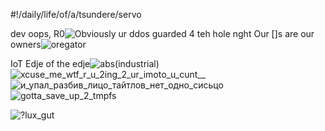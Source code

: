 #!/daily/life/of/a/tsundere/servo

dev oops, R0![Obviously ur ddos guarded 4 teh hole nght](https://user-images.githubusercontent.com/44746806/113920456-79b6d280-97ed-11eb-8364-f4393fb9087f.jpg)
Our []s are our owners![oregator](https://user-images.githubusercontent.com/44746806/113915189-20e43b80-97e7-11eb-8902-f549294e260a.jpg)

IoT Edje of the edje![abs(industrial)](https://user-images.githubusercontent.com/44746806/113922751-5a6d7480-97f0-11eb-83e0-6d704c9c8765.jpg)
![xcuse_me_wtf_r_u_2ing_2_ur_imoto_u_cunt__](https://user-images.githubusercontent.com/44746806/113923060-c4861980-97f0-11eb-8fa2-544a2f12c201.jpg)
![и_упал_разбив_лицо_тайтлов_нет_одно_сисьцо](https://user-images.githubusercontent.com/44746806/113923354-2181cf80-97f1-11eb-8854-a0ff8baad1f8.jpg)
![gotta_save_up_2_tmpfs](https://user-images.githubusercontent.com/44746806/113923815-ab319d00-97f1-11eb-8170-5b567d04f6b1.jpg)

![?lux_gut](https://user-images.githubusercontent.com/44746806/113919498-58091b80-97ec-11eb-96cf-dc5fe99a201c.png)

